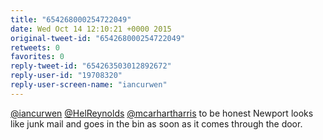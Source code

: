 ```yaml
---
title: "654268000254722049"
date: Wed Oct 14 12:10:21 +0000 2015
original-tweet-id: "654268000254722049"
retweets: 0
favorites: 0
reply-tweet-id: "654263503012892672"
reply-user-id: "19708320"
reply-user-screen-name: "iancurwen"
---
```

<a href="https://twitter.com/iancurwen">@iancurwen</a> <a href="https://twitter.com/HelReynolds">@HelReynolds</a> <a href="https://twitter.com/mcarhartharris">@mcarhartharris</a> to be honest Newport looks like junk mail and goes in the bin as soon as it comes through the door.
